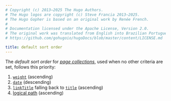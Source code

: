 ```yaml
---
# Copyright (c) 2013–2025 The Hugo Authors.
# The Hugo logos are copyright (c) Steve Francia 2013–2025.
# The Hugo Gopher is based on an original work by Renée French.
#
# Documentation licensed under the Apache License, Version 2.0.
# The original work was translated from English into Brazilian Portuguese.
# https://github.com/gohugoio/hugoDocs/blob/master/content/LICENSE.md

title: default sort order
---
```


The _default sort order_ for [_page collections_](g), used when no other criteria are set, follows this priority:

  1. [`weight`](/content-management/front-matter/#weight) (ascending)
  1. [`date`](/content-management/front-matter/#date) (descending)
  1. [`linkTitle`](/content-management/front-matter/#linktitle) falling back to [`title`](/content-management/front-matter/#title) (ascending)
  1. [logical path](g) (ascending)
